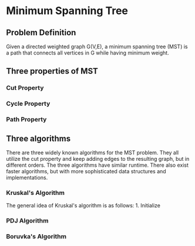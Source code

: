 # Minimum Spanning Tree

## Problem Definition

Given a directed weighted graph G\(V,E\), a minimum spanning tree \(MST\) is a path that connects all vertices in G while having minimum weight.

## Three properties of MST

### Cut Property

### Cycle Property

### Path Property

## Three algorithms

There are three widely known algorithms for the MST problem. They all utilize the cut property and keep adding edges to the resulting graph, but in different orders. The three algorithms have similar runtime. There also exist faster algorithms, but with more sophisticated data structures and implementations.

### Kruskal's Algorithm

The general idea of Kruskal's algorithm is as follows: 1. Initialize

### PDJ Algorithm

### Boruvka's Algorithm

